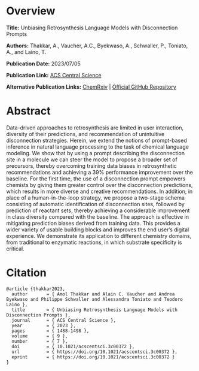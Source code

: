 # Overview
**Title:**
Unbiasing Retrosynthesis Language Models with Disconnection Prompts

**Authors:**
Thakkar, A., Vaucher, A.C., Byekwaso, A., Schwaller, P., Toniato, A., and Laino, T.

**Publication Date:**
2023/07/05

**Publication Link:**
[ACS Central Science](https://pubs.acs.org/doi/10.1021/acscentsci.3c00372)

**Alternative Publication Links:**
[ChemRxiv](https://chemrxiv.org/engage/chemrxiv/article-details/6328d0b8ba8a6d04fc551df7) |
[Official GitHub Repository](https://github.com/rxn4chemistry/disconnection_aware_retrosynthesis)


# Abstract
Data-driven approaches to retrosynthesis are limited in user interaction, diversity of their predictions, and recommendation of unintuitive disconnection strategies. 
Herein, we extend the notions of prompt-based inference in natural language processing to the task of chemical language modeling. 
We show that by using a prompt describing the disconnection site in a molecule we can steer the model to propose a broader set of precursors, thereby overcoming training data biases in retrosynthetic recommendations and achieving a 39% performance improvement over the baseline. 
For the first time, the use of a disconnection prompt empowers chemists by giving them greater control over the disconnection predictions, which results in more diverse and creative recommendations. 
In addition, in place of a human-in-the-loop strategy, we propose a two-stage schema consisting of automatic identification of disconnection sites, followed by prediction of reactant sets, thereby achieving a considerable improvement in class diversity compared with the baseline. 
The approach is effective in mitigating prediction biases derived from training data. 
This provides a wider variety of usable building blocks and improves the end user’s digital experience. 
We demonstrate its application to different chemistry domains, from traditional to enzymatic reactions, in which substrate specificity is critical.


# Citation
```
@article {thakkar2023,
  author       = { Amol Thakkar and Alain C. Vaucher and Andrea Byekwaso and Philippe Schwaller and Alessandra Toniato and Teodoro Laino },
  title        = { Unbiasing Retrosynthesis Language Models with Disconnection Prompts },
  journal      = { ACS Central Science },
  year         = { 2023 },
  pages        = { 1488-1498 },
  volume       = { 9 },
  number       = { 7 },
  doi          = { 10.1021/acscentsci.3c00372 },
  url          = { https://doi.org/10.1021/acscentsci.3c00372 },
  eprint       = { https://doi.org/10.1021/acscentsci.3c00372 }
}
```
